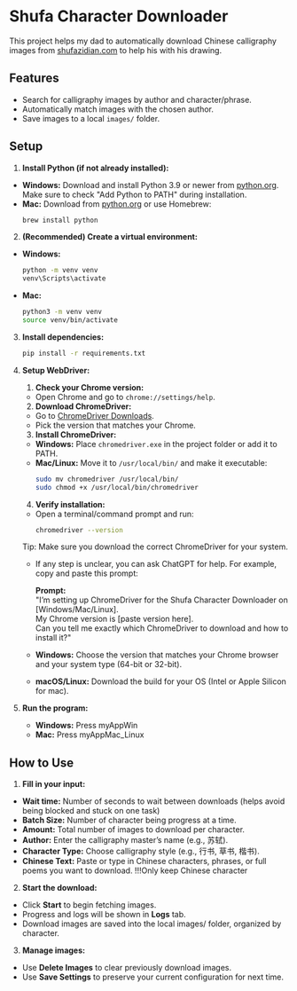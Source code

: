 # Shufa Character Downloader
This project helps my dad to automatically download Chinese calligraphy images from [shufazidian.com](http://shufazidian.com/s.php) to help his with his drawing.

## Features
- Search for calligraphy images by author and character/phrase.
- Automatically match images with the chosen author.
- Save images to a local `images/` folder.

## Setup

1. **Install Python (if not already installed):**
- **Windows:** Download and install Python 3.9 or newer from [python.org](https://www.python.org/downloads/).  
    Make sure to check "Add Python to PATH" during installation.
- **Mac:** Download from [python.org](https://www.python.org/downloads/) or use Homebrew:
    ```bash
    brew install python
    ```

2. **(Recommended) Create a virtual environment:**
- **Windows:**
    ```bat
    python -m venv venv
    venv\Scripts\activate
    ```
- **Mac:**
    ```bash
    python3 -m venv venv
    source venv/bin/activate
    ```

3. **Install dependencies:**
    ```bash
    pip install -r requirements.txt
    ```

4. **Setup WebDriver:**

    1. **Check your Chrome version:**
    - Open Chrome and go to `chrome://settings/help`.

    2. **Download ChromeDriver:**
    - Go to [ChromeDriver Downloads](https://chromedriver.chromium.org/downloads).
    - Pick the version that matches your Chrome.

    3. **Install ChromeDriver:**
    - **Windows:** Place `chromedriver.exe` in the project folder or add it to PATH.
    - **Mac/Linux:** Move it to `/usr/local/bin/` and make it executable:
        ```bash
        sudo mv chromedriver /usr/local/bin/
        sudo chmod +x /usr/local/bin/chromedriver
        ```

    4. **Verify installation:**
    - Open a terminal/command prompt and run:
        ```bash
        chromedriver --version
        ```

    Tip: Make sure you download the correct ChromeDriver for your system.
    - If any step is unclear, you can ask ChatGPT for help. For example, copy and paste this prompt:

        **Prompt:**  
        "I’m setting up ChromeDriver for the Shufa Character Downloader on [Windows/Mac/Linux].  
        My Chrome version is [paste version here].  
        Can you tell me exactly which ChromeDriver to download and how to install it?"
    - **Windows:** Choose the version that matches your Chrome browser and your system type (64-bit or 32-bit).  
    - **macOS/Linux:** Download the build for your OS (Intel or Apple Silicon for mac).  

5. **Run the program:**
    - **Windows:** Press myAppWin
    - **Mac:** Press myAppMac_Linux

## How to Use

1. **Fill in your input:**
- **Wait time:** Number of seconds to wait between downloads (helps avoid being blocked and stuck on one task)
- **Batch Size:** Number of character being progress at a time.
- **Amount:** Total number of images to download per character.
- **Author:** Enter the calligraphy master’s name (e.g., 苏轼).
- **Character Type:** Choose calligraphy style (e.g., 行书, 草书, 楷书).
- **Chinese Text:** Paste or type in Chinese characters, phrases, or full poems you want to download. !!!Only keep Chinese character

2. **Start the download:**
- Click **Start** to begin fetching images.
- Progress and logs will be shown in **Logs** tab.
- Download images are saved into the local images/ folder, organized by character.

3. **Manage images:**
- Use **Delete Images** to clear previously download images.
- Use **Save Settings** to preserve your current configuration for next time.

